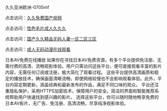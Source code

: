久久亚洲欧洲-0705mf

点击访问：<a href="https://cfad.pages.dev/">久久免费国产视频</a>

点击访问：<a href="https://gfd-5xg.pages.dev/">性色毛片成人久久久</a>

点击访问：<a href="https://fdhf-454.pages.dev/">国产久久精品无码人妻一区二区三区</a>

点击访问：<a href="https://bered.pages.dev/">成人无码动漫在线观看</a>

日本AV免费在线播放
如果你在寻找日本AV免费资源，有多个平台提供免注册、无需付费的高清、流畅观影体验。用户只需访问这些平台，便可直接观看丰富的影片内容，无需任何订阅或注册，极大简化了观看过程。
这些平台提供高清画质和稳定的播放技术，确保画面清晰流畅，即使网络较慢也不会影响观看体验。此外，平台内容定期更新，涵盖经典和最新发布的作品，满足不同口味的观众。
平台还注重隐私保护，采用HTTPS加密技术，保障用户的安全。简洁的界面和智能推荐系统帮助用户快速找到感兴趣的影片。
选择这些平台，你可以随时随地畅享免费的日本AV影片，无广告、免注册、高清流畅，尽享纯净观影体验。

<span style="display:none;">[Canonical link](）</span>


